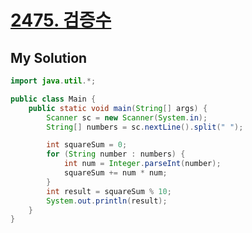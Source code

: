 # [2475. 검증수](https://www.acmicpc.net/problem/1157)

## My Solution

```java
import java.util.*;

public class Main {
    public static void main(String[] args) {
        Scanner sc = new Scanner(System.in);
        String[] numbers = sc.nextLine().split(" ");

        int squareSum = 0;
        for (String number : numbers) {
            int num = Integer.parseInt(number);
            squareSum += num * num;
        }
        int result = squareSum % 10;
        System.out.println(result);
    }
}
```
